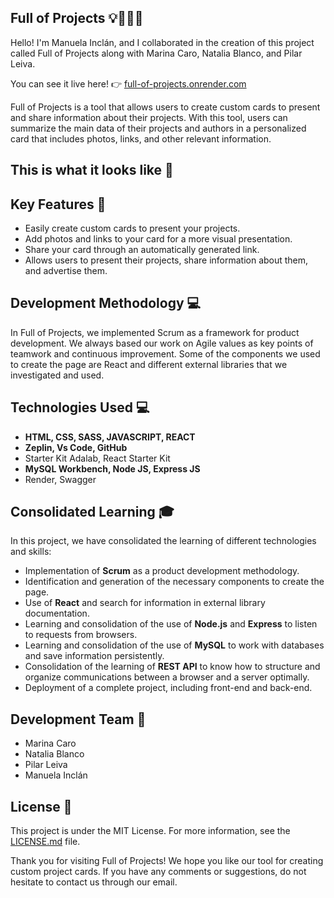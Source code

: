 ## Full of Projects 💡👩‍💻🎉

Hello! I'm Manuela Inclán, and I collaborated in the creation of this project called Full of Projects along with Marina Caro, Natalia Blanco, and Pilar Leiva.

You can see it live here! 👉 [full-of-projects.onrender.com](https://full-of-projects.onrender.com/)

Full of Projects is a tool that allows users to create custom cards to present and share information about their projects. With this tool, users can summarize the main data of their projects and authors in a personalized card that includes photos, links, and other relevant information.

## This is what it looks like 👀

## Key Features 🚀

- Easily create custom cards to present your projects.
- Add photos and links to your card for a more visual presentation.
- Share your card through an automatically generated link.
- Allows users to present their projects, share information about them, and advertise them.

## Development Methodology 💻

In Full of Projects, we implemented Scrum as a framework for product development. We always based our work on Agile values as key points of teamwork and continuous improvement. Some of the components we used to create the page are React and different external libraries that we investigated and used.

## Technologies Used 💻

- **HTML, CSS, SASS, JAVASCRIPT, REACT**
- **Zeplin, Vs Code, GitHub**
- Starter Kit Adalab, React Starter Kit
- **MySQL Workbench, Node JS, Express JS**
- Render, Swagger

## Consolidated Learning 🎓

In this project, we have consolidated the learning of different technologies and skills:

- Implementation of **Scrum** as a product development methodology.
- Identification and generation of the necessary components to create the page.
- Use of **React** and search for information in external library documentation.
- Learning and consolidation of the use of **Node.js** and **Express** to listen to requests from browsers.
- Learning and consolidation of the use of **MySQL** to work with databases and save information persistently.
- Consolidation of the learning of **REST API** to know how to structure and organize communications between a browser and a server optimally.
- Deployment of a complete project, including front-end and back-end.

## Development Team 💪

- Marina Caro
- Natalia Blanco
- Pilar Leiva
- Manuela Inclán

## License 📝

This project is under the MIT License. For more information, see the [LICENSE.md](LICENSE.md) file.

Thank you for visiting Full of Projects! We hope you like our tool for creating custom project cards. If you have any comments or suggestions, do not hesitate to contact us through our email.
